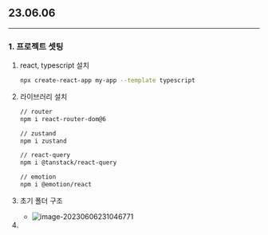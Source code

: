 ## 23.06.06

---

### 1. 프로젝트 셋팅

1. react, typescript 설치

   ```bash
   npx create-react-app my-app --template typescript
   ```

2. 라이브러리 설치

   ```bash
   // router
   npm i react-router-dom@6
   
   // zustand
   npm i zustand
   
   // react-query
   npm i @tanstack/react-query
   
   // emotion
   npm i @emotion/react
   ```

3. 초기 폴더 구조
   - ![image-20230606231046771](C:.\image-20230606231046771.png)
4. 

